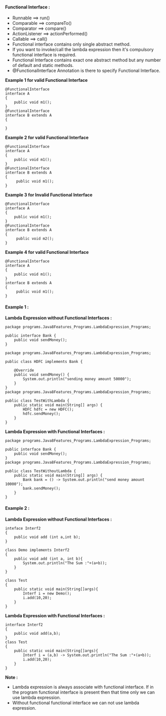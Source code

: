 #### Functional Interface :
- Runnable ==> run()
- Comparable ==> compareTo()
- Comparator ==> compare()
- ActionListener ==> actionPerformed()
- Callable ==> call()
- Functional interface contains only single abstract method.
- If you want to invoke/call the lambda expression then it's compulsory functional interface is required.
- Functional Interface contains exact one abstract method but any number of default and static methods.
- @FunctionalInterface Annotation is there to specify Functional Interface.

**Example 1 for valid Functional Interface**
```
@FunctionalInterface
interface A
{
    public void m1();
}
@FunctionalInterface 
interface B extends A
{

}
```
**Example 2 for valid Functional Interface**
```
@FunctionalInterface
interface A
{
    public void m1();
}
@FunctionalInterface 
interface B extends A
{
     public void m1();
}
```
**Example 3 for Invalid Functional Interface**
```
@FunctionalInterface
interface A
{
    public void m1();
}
@FunctionalInterface 
interface B extends A
{
     public void m2();
}
```
**Example 4 for valid Functional Interface**
```
@FunctionalInterface
interface A
{
    public void m1();
}
interface B extends A
{
     public void m1();
}
```

#### Example 1 : 
**Lambda Expression without Functional Interfaces :**
```
package programs.Java8Features_Programs.LambdaExpression_Programs;

public interface Bank {
    public void sendMoney();
}

package programs.Java8Features_Programs.LambdaExpression_Programs;

public class HDFC implements Bank {

    @Override
    public void sendMoney() {
        System.out.println("sending money amount 50000");
    }
}
package programs.Java8Features_Programs.LambdaExpression_Programs;

public class TestWithLambda {
    public static void main(String[] args) {
        HDFC hdfc = new HDFC();
        hdfc.sendMoney();
    }
}
```
**Lambda Expression with Functional Interfaces :**
```
package programs.Java8Features_Programs.LambdaExpression_Programs;

public interface Bank {
    public void sendMoney();
}
package programs.Java8Features_Programs.LambdaExpression_Programs;

public class TestWithoutLambda {
    public static void main(String[] args) {
        Bank bank = () -> System.out.println("send money amount 10000");
        bank.sendMoney();
    }
}
```
#### Example 2 : 
**Lambda Expression without Functional Interfaces :**
```
inteface Interf2
{
    public void add (int a,int b);
}

class Demo implements Interf2
{
    public void add (int a, int b){
        System.out.println("The Sum :"+(a+b));
    }
}

class Test
{
    public static void main(String[]args){
        Interf i = new Demo();
        i.add(10,20);
    }
}
```
**Lambda Expression with Functional Interfaces :**
```
interface Interf2
{
    public void add(a,b);
}
class Test
{
    public static void main(String[]args){
        Interf i = (a,b) -> System.out.println("The Sum :"+(a+b));
        i.add(10,20);
    }
}
```
**Note :**
- Lambda expression is always associate with functional interface. If in the program functional interface is present then that time only we can use lambda expression.
- Without functional functional interface we can not use lambda expression.
